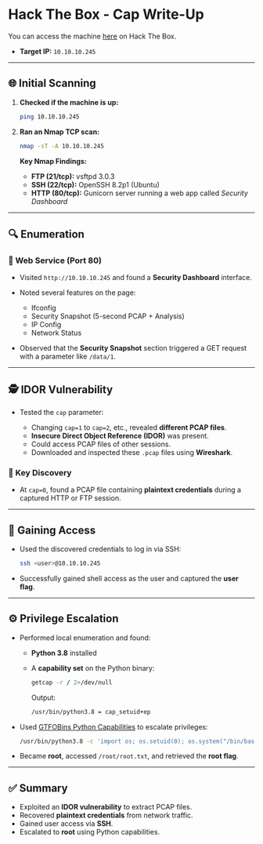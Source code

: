 # Hack The Box - Cap Write-Up

You can access the machine [here](https://www.hackthebox.com/machines/Cap) on Hack The Box.

* **Target IP:** `10.10.10.245`

---

## 🌐 Initial Scanning

1. **Checked if the machine is up:**

   ```bash
   ping 10.10.10.245
   ```

2. **Ran an Nmap TCP scan:**

   ```bash
   nmap -sT -A 10.10.10.245
   ```

   **Key Nmap Findings:**

   * **FTP (21/tcp):** vsftpd 3.0.3
   * **SSH (22/tcp):** OpenSSH 8.2p1 (Ubuntu)
   * **HTTP (80/tcp):** Gunicorn server running a web app called *Security Dashboard*

---

## 🔍 Enumeration

### 🧭 Web Service (Port 80)

* Visited `http://10.10.10.245` and found a **Security Dashboard** interface.

* Noted several features on the page:

  * Ifconfig
  * Security Snapshot (5-second PCAP + Analysis)
  * IP Config
  * Network Status

* Observed that the **Security Snapshot** section triggered a GET request with a parameter like `/data/1`.

---

## 🕵️ IDOR Vulnerability

* Tested the `cap` parameter:

  * Changing `cap=1` to `cap=2`, etc., revealed **different PCAP files**.
  * **Insecure Direct Object Reference (IDOR)** was present.
  * Could access PCAP files of other sessions.
  * Downloaded and inspected these `.pcap` files using **Wireshark**.

### 🧠 Key Discovery

* At `cap=0`, found a PCAP file containing **plaintext credentials** during a captured HTTP or FTP session.

---

## 🔐 Gaining Access

* Used the discovered credentials to log in via SSH:

  ```bash
  ssh <user>@10.10.10.245
  ```
* Successfully gained shell access as the user and captured the **user flag**.

---

## ⚙️ Privilege Escalation

* Performed local enumeration and found:

  * **Python 3.8** installed
  * A **capability set** on the Python binary:

    ```bash
    getcap -r / 2>/dev/null
    ```

    Output:

    ```bash
    /usr/bin/python3.8 = cap_setuid+ep
    ```

* Used [GTFOBins Python Capabilities](https://gtfobins.github.io/gtfobins/python/#capabilities) to escalate privileges:

  ```bash
  /usr/bin/python3.8 -c 'import os; os.setuid(0); os.system("/bin/bash")'
  ```

* Became **root**, accessed `/root/root.txt`, and retrieved the **root flag**.

---

## ✅ Summary

* Exploited an **IDOR vulnerability** to extract PCAP files.
* Recovered **plaintext credentials** from network traffic.
* Gained user access via **SSH**.
* Escalated to **root** using Python capabilities.



